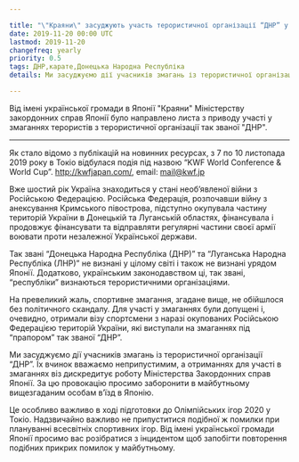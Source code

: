 ```yaml
---

title: "\"Краяни\" засуджують участь терористичної організації “ДНР” у замаганнях із Карате"
date: 2019-11-20 00:00 UTC
lastmod: 2019-11-20
changefreq: yearly
priority: 0.5
tags: ДНР,карате,Донецька Народна Республіка
details: Ми засуджуємо дії учасників змагань із терористичної організації “ДНР”. Їх вчинок вважаємо неприпустимим, а отриманнях для участі в змаганнях віз дискредитує роботу Міністерства Закордонних справ Японії.

---
```


Від імені української громади в Японії "Краяни" Міністерству закордонних справ Японії було направлено листа з приводу участі у змаганнях терористів з терористичної організації так званої "ДНР".

<hr />

Як стало відомо з публікацій на новинних ресурсах, з 7 по 10 листопада 2019 року в Токіо відбулася подія під назвою “KWF World Conference & World Cup”.
http://kwfjapan.com/, email: mail@kwf.jp

Вже шостий рік Україна знаходиться у стані необ’явленої війни з Російською Федерацією. Російська Федерація, розпочавши війну з анексування Кримського півострова, підступно окупувала частину територій України в Донецькій та Луганській областях, фінансувала і продовжує фінансувати та відправляти регулярні частини своєї армії воювати проти незалежної Української держави.

Так звані “Донецька Народна Республіка (ДНР)” та “Луганська Народна Республіка (ЛНР)” не визнані у цілому світі і також не визнані урядом Японії. Додатково, українським законодавством ці, так звані, “республіки” визнаються терористичними організаціями.

На превеликий жаль, спортивне змагання, згадане вище, не обійшлося без політичного скандалу. Для участі у  змаганнях були допущені і, очевидно, отримали візу спортсмени з наразі окупованих Російською Федерацією територій України, які виступали на змаганнях під “прапором” так званої “ДНР”.

Ми засуджуємо дії учасників змагань із терористичної організації “ДНР”. Їх вчинок вважаємо неприпустимим, а отриманнях для участі в змаганнях віз дискредитує роботу Міністерства Закордонних справ Японії. За цю провокацію просимо заборонити в майбутньому вищезгаданим особам в’їзд в Японію.

Це особливо важливо в ході підготовки до Олімпійських ігор 2020 у Токіо. Надзвичайно важливо не припуститися подібної ж помилки при плануванні всесвітніх спортивних ігор.
Від імені української громади Японії просимо вас розібратися з інцидентом щоб запобігти повторення подібних прикрих помилок у майбутньому.
